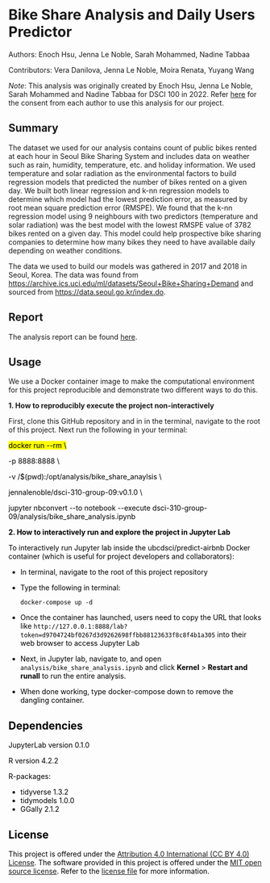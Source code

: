 # Bike Share Analysis and Daily Users Predictor

Authors: Enoch Hsu, Jenna Le Noble, Sarah Mohammed, Nadine Tabbaa

Contributors: Vera Danilova, Jenna Le Noble, Moira Renata, Yuyang Wang

*Note*: This analysis was originally created by Enoch Hsu, Jenna Le Noble, Sarah Mohammed and Nadine Tabbaa for DSCI 100 in 2022. Refer [here](https://github.com/jennalenoble/dsci-310-group-09/blob/main/consent/consent.jpg) for the consent from each author to use this analysis for our project.

## Summary

The dataset we used for our analysis contains count of public bikes rented at each hour in Seoul Bike Sharing System and includes data on weather such as rain, humidity, temperature, etc. and holiday information. We used temperature and solar radiation as the environmental factors to build regression models that predicted the number of bikes rented on a given day. We built both linear regression and k-nn regression models to determine which model had the lowest prediction error, as measured by root mean square prediction error (RMSPE). We found that the k-nn regression model using 9 neighbours with two predictors (temperature and solar radiation) was the best model with the lowest RMSPE value of 3782 bikes rented on a given day. This model could help prospective bike sharing companies to determine how many bikes they need to have available daily depending on weather conditions.

The data we used to build our models was gathered in 2017 and 2018 in Seoul, Korea. The data was found from https://archive.ics.uci.edu/ml/datasets/Seoul+Bike+Sharing+Demand and sourced from https://data.seoul.go.kr/index.do.  

## Report 

The analysis report can be found [here](https://github.com/jennalenoble/dsci-310-group-09/blob/main/analysis/bike_share_analysis.ipynb).

## Usage

We use a Docker container image to make the computational environment for this project reproducible and demonstrate two different ways to do this.

**1. How to reproducibly execute the project non-interactively**

First, clone this GitHub repository and in in the terminal, navigate to the root of this project. Next run the following in your terminal:

<mark>
  docker run --rm \
  
  -p 8888:8888 \
  
  -v /$(pwd):/opt/analysis/bike_share_anaylsis \
  
  jennalenoble/dsci-310-group-09:v0.1.0 \
  
  jupyter nbconvert --to notebook --execute dsci-310-group-09/analysis/bike_share_analysis.ipynb
</mark>
  
**2. How to interactively run and explore the project in Jupyter Lab**

To interactively run Jupyter lab inside the ubcdsci/predict-airbnb Docker container (which is useful for project developers and collaborators):

* In terminal, navigate to the root of this project repository

* Type the following in terminal:

  `docker-compose up -d`
  
* Once the container has launched, users need to copy the URL that looks like `http://127.0.0.1:8888/lab?token=d9704724bf0267d3d9262698ffbb88123633f8c8f4b1a305` into their web browser to access Jupyter Lab

* Next, in Jupyter lab, navigate to, and open `analysis/bike_share_analysis.ipynb` and click **Kernel** > **Restart and runall** to run the entire analysis.

* When done working, type docker-compose down to remove the dangling container.
 
## Dependencies

JupyterLab version 0.1.0

R version 4.2.2

R-packages: 
* tidyverse 1.3.2
* tidymodels 1.0.0
* GGally 2.1.2

## License 

This project is offered under the [Attribution 4.0 International (CC BY 4.0) License](https://creativecommons.org/licenses/by/4.0/). The software provided in this project is offered under the [MIT open source license](https://opensource.org/license/mit/). Refer to the [license file](https://github.com/jennalenoble/dsci-310-group-09/blob/main/License.md) for more information.

